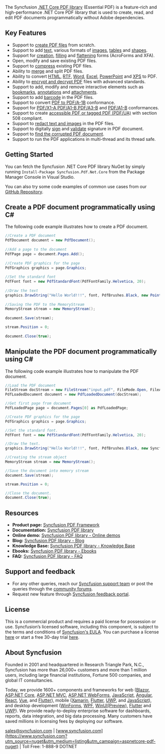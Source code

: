 The Syncfusion [.NET Core PDF library](https://www.syncfusion.com/pdf-framework/net-core/pdf-library?utm_source=nuget&utm_medium=listing&utm_campaign=aspnetcore-pdf-nuget) (Essential PDF) is a feature-rich and high-performance .NET Core PDF library that is used to create, read, and edit PDF documents programmatically without Adobe dependencies.

## Key Features
* Support to [create PDF files](https://help.syncfusion.com/file-formats/pdf/create-pdf-file-in-asp-net-core?utm_source=nuget&utm_medium=listing&utm_campaign=aspnetcore-pdf-nuget) from scratch.
* Support to add [text](https://help.syncfusion.com/file-formats/pdf/working-with-text?utm_source=nuget&utm_medium=listing&utm_campaign=aspnetcore-pdf-nuget), various formats of [images](https://help.syncfusion.com/file-formats/pdf/working-with-images?utm_source=nuget&utm_medium=listing&utm_campaign=aspnetcore-pdf-nuget), [tables](https://help.syncfusion.com/file-formats/pdf/working-with-tables?utm_source=nuget&utm_medium=listing&utm_campaign=aspnetcore-pdf-nuget) and [shapes](https://help.syncfusion.com/file-formats/pdf/working-with-shapes?utm_source=nuget&utm_medium=listing&utm_campaign=aspnetcore-pdf-nuget).
* Support for [creation](https://help.syncfusion.com/file-formats/pdf/working-with-forms#creating-a-new-pdf-form?utm_source=nuget&utm_medium=listing&utm_campaign=aspnetcore-pdf-nuget), [filling](https://help.syncfusion.com/file-formats/pdf/working-with-forms#filling-form-fields-in-an-existing-pdf-document?utm_source=nuget&utm_medium=listing&utm_campaign=aspnetcore-pdf-nuget) and [flattening](https://help.syncfusion.com/file-formats/pdf/working-with-forms#removing-editing-capability-of-form-fields?utm_source=nuget&utm_medium=listing&utm_campaign=aspnetcore-pdf-nuget) forms (AcroForms and XFA).
* Open, modify and save existing PDF files.
* Support to [compress](https://help.syncfusion.com/file-formats/pdf/working-with-compression?utm_source=nuget&utm_medium=listing&utm_campaign=aspnetcore-pdf-nuget) existing PDF files.
* Ability to [merge](https://help.syncfusion.com/file-formats/pdf/merge-documents?utm_source=nuget&utm_medium=listing&utm_campaign=aspnetcore-pdf-nuget) and split PDF files.
* Ability to convert [HTML](https://help.syncfusion.com/file-formats/pdf/working-with-document-conversions#mhtml-to-pdf?utm_source=nuget&utm_medium=listing&utm_campaign=aspnetcore-pdf-nuget), [RTF](https://help.syncfusion.com/file-formats/pdf/working-with-document-conversions#converting-rtf-documents-to-pdf?utm_source=nuget&utm_medium=listing&utm_campaign=aspnetcore-pdf-nuget), [Word](https://help.syncfusion.com/file-formats/pdf/working-with-document-conversions#converting-word-documents-to-pdf?utm_source=nuget&utm_medium=listing&utm_campaign=aspnetcore-pdf-nuget), [Excel](https://help.syncfusion.com/file-formats/pdf/working-with-document-conversions#converting-excel-documents-to-pdf?utm_source=nuget&utm_medium=listing&utm_campaign=aspnetcore-pdf-nuget), [PowerPoint](https://help.syncfusion.com/file-formats/presentation/presentation-to-pdf?utm_source=nuget&utm_medium=listing&utm_campaign=aspnetcore-pdf-nuget) and [XPS](https://help.syncfusion.com/file-formats/pdf/working-with-document-conversions#converting-xps-document-to-pdf?utm_source=nuget&utm_medium=listing&utm_campaign=aspnetcore-pdf-nuget) to PDF.
* Ability to [encrypt and decrypt PDF](https://help.syncfusion.com/file-formats/pdf/working-with-security?utm_source=nuget&utm_medium=listing&utm_campaign=aspnetcore-pdf-nuget) files with advanced standards.
* Support to add, modify and remove interactive elements such as [bookmarks](https://help.syncfusion.com/file-formats/pdf/working-with-bookmarks?utm_source=nuget&utm_medium=listing&utm_campaign=aspnetcore-pdf-nuget), [annotations](https://help.syncfusion.com/file-formats/pdf/working-with-annotations?utm_source=nuget&utm_medium=listing&utm_campaign=aspnetcore-pdf-nuget) and [attachments](https://help.syncfusion.com/file-formats/pdf/working-with-attachments?utm_source=nuget&utm_medium=listing&utm_campaign=aspnetcore-pdf-nuget).
* Support to add [barcode](https://help.syncfusion.com/file-formats/pdf/working-with-barcode?utm_source=nuget&utm_medium=listing&utm_campaign=aspnetcore-pdf-nuget) in the PDF files.
* Support to convert [PDF to PDF/A-1B](https://help.syncfusion.com/file-formats/pdf/working-with-pdf-conformance#converting-pdf-to-pdfa-1b?utm_source=nuget&utm_medium=listing&utm_campaign=aspnetcore-pdf-nuget) conformance.
* Support for [PDF/X1-A,PDF/A1-B,PDF/A3-B](https://help.syncfusion.com/file-formats/pdf/working-with-pdf-conformance#adding-support-for-pdfa-1b-conformance?utm_source=nuget&utm_medium=listing&utm_campaign=aspnetcore-pdf-nuget) and [PDF/A1-B](https://help.syncfusion.com/file-formats/pdf/working-with-pdf-conformance#adding-support-for-pdfa-3b-conformance?utm_source=nuget&utm_medium=listing&utm_campaign=aspnetcore-pdf-nuget) conformances.
* Support to create [accessible PDF or tagged PDF (PDF/UA)](https://help.syncfusion.com/file-formats/pdf/working-with-tagged-pdf?utm_source=nuget&utm_medium=listing&utm_campaign=aspnetcore-pdf-nuget) with section 508 compliant.
* Support to [redact text and images](https://help.syncfusion.com/file-formats/pdf/working-with-redaction?utm_source=nuget&utm_medium=listing&utm_campaign=aspnetcore-pdf-nuget) in the PDF files.
* Support to digitally [sign](https://help.syncfusion.com/file-formats/pdf/working-with-digitalsignature?utm_source=nuget&utm_medium=listing&utm_campaign=aspnetcore-pdf-nuget) and [validate](https://help.syncfusion.com/file-formats/pdf/working-with-digitalsignature?utm_source=nuget&utm_medium=listing&utm_campaign=aspnetcore-pdf-nuget) signature in PDF document.
* Support to [find the corrupted PDF document](https://help.syncfusion.com/file-formats/pdf/working-with-document#find-corrupted-pdf-document?utm_source=nuget&utm_medium=listing&utm_campaign=aspnetcore-pdf-nuget).
* Support to run the PDF applications in multi-thread and its thread safe. 

## Getting Started
You can fetch the Syncfusion .NET Core PDF library NuGet by simply running `Install-Package Syncfusion.Pdf.Net.Core` from the Package Manager Console in Visual Studio.

You can also try some code examples of common use cases from our [GitHub Repository](https://github.com/syncfusion/ej2-aspnetcore-samples/tree/master/Controllers/PDF?utm_source=nuget&utm_medium=listing&utm_campaign=aspnetcore-pdf-nuget).

## Create a PDF document programmatically using C# 
The following code example illustrates how to create a PDF document.

```csharp
//Create a PDF document
PdfDocument document = new PdfDocument();
  
//Add a page to the document
PdfPage page = document.Pages.Add();
  
//Create PDF graphics for the page
PdfGraphics graphics = page.Graphics;
  
//Set the standard font
PdfFont font = new PdfStandardFont(PdfFontFamily.Helvetica, 20);
  
//Draw the text
graphics.DrawString("Hello World!!!", font, PdfBrushes.Black, new PointF(0, 0));
  
//Saving the PDF to the MemoryStream
MemoryStream stream = new MemoryStream();
  
document.Save(stream);

stream.Position = 0;
  
document.Close(true);
```

## Manipulate the PDF document programmatically using C# 
The following code example illustrates how to manipulate the PDF document.

```csharp
//Load the PDF document
FileStream docStream = new FileStream("input.pdf", FileMode.Open, FileAccess.Read);
PdfLoadedDocument document = new PdfLoadedDocument(docStream);

//Get first page from document
PdfLoadedPage page = document.Pages[0] as PdfLoadedPage;

//Create PDF graphics for the page
PdfGraphics graphics = page.Graphics;

//Set the standard font.
PdfFont font = new PdfStandardFont(PdfFontFamily.Helvetica, 20);

//Draw the text.
graphics.DrawString("Hello World!!!", font, PdfBrushes.Black, new Syncfusion.Drawing.PointF(0, 0));

//Creating the stream object
MemoryStream stream = new MemoryStream();

//Save the document into memory stream
document.Save(stream);

stream.Position = 0;

//Close the document.
document.Close(true);
```

## Resources
* **Product page:** [Syncfusion PDF Framework](https://www.syncfusion.com/pdf-framework/net-core/pdf-library?utm_source=nuget&utm_medium=listing&utm_campaign=aspnetcore-pdf-nuget)
* **Documentation:** [Syncfusion PDF library](https://help.syncfusion.com/file-formats/pdf/overview?utm_source=nuget&utm_medium=listing&utm_campaign=aspnetcore-pdf-nuget) 
* **Online demo:** [Syncfusion PDF library - Online demos](https://ej2.syncfusion.com/aspnetcore/PDF/Default?utm_source=nuget&utm_medium=listing&utm_campaign=aspnetcore-pdf-nuget#/material)
* **Blog:** [Syncfusion PDF library - Blog](https://www.syncfusion.com/blogs/category/asp-net-core?utm_source=nuget&utm_medium=listing&utm_campaign=aspnetcore-pdf-nuget)
* **Knowledge Base:** [Syncfusion PDF library - Knowledge Base](https://www.syncfusion.com/kb/aspnetcore-js2?utm_source=nuget&utm_medium=listing&utm_campaign=aspnetcore-pdf-nuget)
* **Ebooks:** [Syncfusion PDF library - Ebooks](https://www.syncfusion.com/succinctly-free-ebooks?utm_source=nuget&utm_medium=listing&utm_campaign=aspnetcore-pdf-nuget)
* **FAQ:** [Syncfusion PDF library - FAQ](https://www.syncfusion.com/faq/?utm_source=nuget&utm_medium=listing&utm_campaign=aspnetcore-pdf-nuget)

## Support and feedback
* For any other queries, reach our [Syncfusion support team](https://www.syncfusion.com/support/directtrac/incidents/newincident?utm_source=nuget&utm_medium=listing&utm_campaign=aspnetcore-pdf-nuget) or post the queries through the [community forums](https://www.syncfusion.com/forums?utm_source=nuget&utm_medium=listing&utm_campaign=aspnetcore-pdf-nuget).
* Request new feature through [Syncfusion feedback portal](https://www.syncfusion.com/feedback/pdf?utm_source=nuget&utm_medium=listing&utm_campaign=aspnetcore-pdf-nuget).



## License
This is a commercial product and requires a paid license for possession or use. Syncfusion’s licensed software, including this component, is subject to the terms and conditions of [Syncfusion's EULA](https://www.syncfusion.com/eula/es?utm_source=nuget&utm_medium=listing&utm_campaign=aspnetcore-pdf-nuget). You can purchase a license [here](https://www.syncfusion.com/sales/products?utm_source=nuget&utm_medium=listing&utm_campaign=aspnetcore-pdf-nuget) or start a free 30-day trial [here](https://www.syncfusion.com/account/manage-trials/start-trials?utm_source=nuget&utm_medium=listing&utm_campaign=aspnetcore-pdf-nuget).

## About Syncfusion
Founded in 2001 and headquartered in Research Triangle Park, N.C., Syncfusion has more than 26,000+ customers and more than 1 million users, including large financial institutions, Fortune 500 companies, and global IT consultancies. 

Today, we provide 1600+ components and frameworks for web ([Blazor](https://www.syncfusion.com/blazor-components?utm_source=nuget&utm_medium=listing&utm_campaign=aspnetcore-pdf-nuget), [ASP.NET Core](https://www.syncfusion.com/aspnet-core-ui-controls?utm_source=nuget&utm_medium=listing&utm_campaign=aspnetcore-pdf-nuget), [ASP.NET MVC](https://www.syncfusion.com/aspnet-mvc-ui-controls?utm_source=nuget&utm_medium=listing&utm_campaign=aspnetcore-pdf-nuget), [ASP.NET WebForms](https://www.syncfusion.com/jquery/aspnet-webforms-ui-controls?utm_source=nuget&utm_medium=listing&utm_campaign=aspnetcore-pdf-nuget), [JavaScript](https://www.syncfusion.com/javascript-ui-controls?utm_source=nuget&utm_medium=listing&utm_campaign=aspnetcore-pdf-nuget), [Angular](https://www.syncfusion.com/angular-ui-components?utm_source=nuget&utm_medium=listing&utm_campaign=aspnetcore-pdf-nuget), [React](https://www.syncfusion.com/react-ui-components?utm_source=nuget&utm_medium=listing&utm_campaign=aspnetcore-pdf-nuget), [Vue](https://www.syncfusion.com/vue-ui-components?utm_source=nuget&utm_medium=listing&utm_campaign=aspnetcore-pdf-nuget), and [Flutter](https://www.syncfusion.com/flutter-widgets?utm_source=nuget&utm_medium=listing&utm_campaign=aspnetcore-pdf-nuget)), mobile ([Xamarin](https://www.syncfusion.com/xamarin-ui-controls?utm_source=nuget&utm_medium=listing&utm_campaign=aspnetcore-pdf-nuget), [Flutter](https://www.syncfusion.com/flutter-widgets?utm_source=nuget&utm_medium=listing&utm_campaign=aspnetcore-pdf-nuget), [UWP](https://www.syncfusion.com/uwp-ui-controls?utm_source=nuget&utm_medium=listing&utm_campaign=aspnetcore-pdf-nuget), and [JavaScript](https://www.syncfusion.com/javascript-ui-controls?utm_source=nuget&utm_medium=listing&utm_campaign=aspnetcore-pdf-nuget)), and desktop development ([WinForms](https://www.syncfusion.com/winforms-ui-controls?utm_source=nuget&utm_medium=listing&utm_campaign=aspnetcore-pdf-nuget), [WPF](https://www.syncfusion.com/wpf-ui-controls?utm_source=nuget&utm_medium=listing&utm_campaign=aspnetcore-pdf-nuget), [WinUI(Preview)](https://www.syncfusion.com/winui-controls?utm_source=nuget&utm_medium=listing&utm_campaign=aspnetcore-pdf-nuget), [Flutter](https://www.syncfusion.com/flutter-widgets?utm_source=nuget&utm_medium=listing&utm_campaign=aspnetcore-pdf-nuget) and [UWP](https://www.syncfusion.com/uwp-ui-controls?utm_source=nuget&utm_medium=listing&utm_campaign=aspnetcore-pdf-nuget)). We provide ready-to-deploy enterprise software for dashboards, reports, data integration, and big data processing. Many customers have saved millions in licensing fees by deploying our software.

[sales@syncfusion.com](mailto:sales@syncfusion.com?Subject=Syncfusion%20ASPNET%20Core%20DocIO%20-%20NuGet) | [www.syncfusion.com](https://www.syncfusion.com?utm_source=nuget&utm_medium=listing&utm_campaign=aspnetcore-pdf-nuget) | Toll Free: 1-888-9 DOTNET